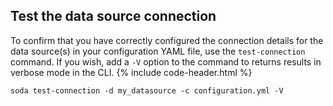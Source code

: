 ## Test the data source connection

To confirm that you have correctly configured the connection details for the data source(s) in your configuration YAML file, use the `test-connection` command. If you wish, add a `-V` option to the command to returns results in verbose mode in the CLI.
{% include code-header.html %}
```shell
soda test-connection -d my_datasource -c configuration.yml -V
```
